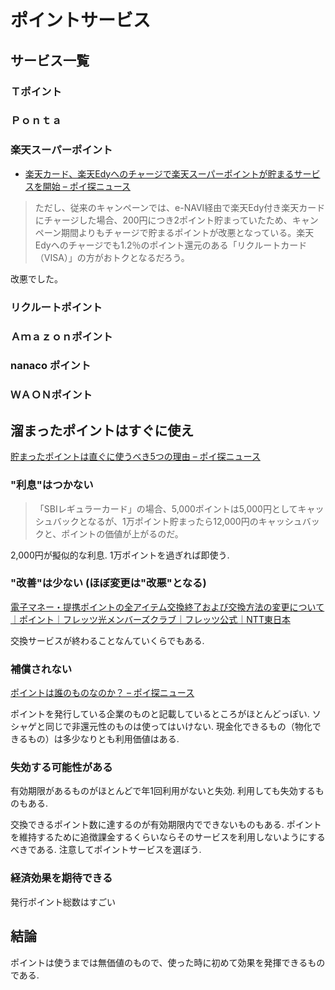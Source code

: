# ポイントサービス

## サービス一覧

### Ｔポイント

### Ｐｏｎｔａ

### 楽天スーパーポイント

- [楽天カード、楽天Edyへのチャージで楽天スーパーポイントが貯まるサービスを開始 – ポイ探ニュース](http://www.poitan.jp/archives/9613)

> ただし、従来のキャンペーンでは、e-NAVI経由で楽天Edy付き楽天カードにチャージした場合、200円につき2ポイント貯まっていたため、キャンペーン期間よりもチャージで貯まるポイントが改悪となっている。楽天Edyへのチャージでも1.2％のポイント還元のある「リクルートカード（VISA）」の方がおトクとなるだろう。

改悪でした。

### リクルートポイント

### Ａｍａｚｏｎポイント

### nanaco ポイント

### ＷＡＯＮポイント

## 溜まったポイントはすぐに使え

[貯まったポイントは直ぐに使うべき5つの理由 – ポイ探ニュース](http://www.poitan.jp/archives/9052)

### "利息"はつかない

> 「SBIレギュラーカード」の場合、5,000ポイントは5,000円としてキャッシュバックとなるが、1万ポイント貯まったら12,000円のキャッシュバックと、ポイントの価値が上がるのだ。

2,000円が擬似的な利息.
1万ポイントを過ぎれば即使う.

### "改善"は少ない (ほぼ変更は"改悪"となる)

[電子マネー・提携ポイントの全アイテム交換終了および交換方法の変更について｜ポイント｜フレッツ光メンバーズクラブ｜フレッツ公式｜NTT東日本](https://members-club.flets.com/pub/pages/pointmenu/info/oc_point/detail.html)

交換サービスが終わることなんていくらでもある.

### 補償されない

[ポイントは誰のものなのか？ – ポイ探ニュース](http://www.poitan.jp/archives/3559)

ポイントを発行している企業のものと記載しているところがほとんどっぽい.
ソシャゲと同じで非還元性のものは使ってはいけない.
現金化できるもの（物化できるもの）は多少なりとも利用価値はある.

### 失効する可能性がある

有効期限があるものがほとんどで年1回利用がないと失効.
利用しても失効するものもある.

交換できるポイント数に達するのが有効期限内でできないものもある.
ポイントを維持するために追徴課金するくらいならそのサービスを利用しないようにするべきである.
注意してポイントサービスを選ぼう.

### 経済効果を期待できる

発行ポイント総数はすごい


## 結論

ポイントは使うまでは無価値のもので、使った時に初めて効果を発揮できるものである.
